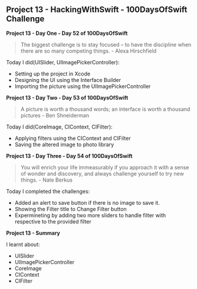 ## Project 13 - HackingWithSwift - 100DaysOfSwift Challenge

**Project 13 - Day One - Day 52 of 100DaysOfSwift**

> The biggest challenge is to stay focused – to have the discipline when there are so many competing things. -  Alexa Hirschfield

Today I did(UISlider, UIImagePickerController):

- Setting up the project in Xcode
- Designing the UI using the Interface Builder
- Importing the picture using the UIImagePickerController

**Project 13 - Day Two - Day 53 of 100DaysOfSwift**

> A picture is worth a thousand words; an interface is worth a thousand pictures - Ben Shneiderman

Today I did(CoreImage, CIContext, CIFilter):

- Applying filters using the CIContext and CIFilter
- Saving the altered image to photo library

**Project 13 - Day Three - Day 54 of 100DaysOfSwift**

> You will enrich your life immeasurably if you approach it with a sense of wonder and discovery, and always challenge yourself to try new things. - Nate Berkus

Today I completed the challenges:

- Added an alert to save button if there is no image to save it.
- Showing the Filter title to Change Filter button
- Expermineting by adding two more sliders to handle filter with respective to the provided filter

**Project 13 - Summary**

I learnt about:

- UISlider
- UIImagePickerController
- CoreImage
- CIContext
- CIFilter
